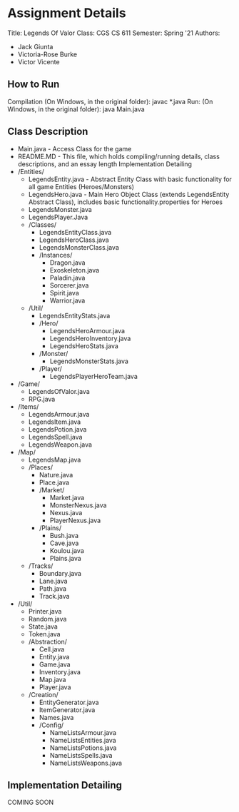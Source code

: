 # Assignment Details

Title: Legends Of Valor
Class: CGS CS 611
Semester: Spring '21
Authors:
- Jack Giunta
- Victoria-Rose Burke
- Victor Vicente



## How to Run
Compilation (On Windows, in the original folder): javac *.java
Run: (On Windows, in the original folder): java Main.java



## Class Description

- Main.java - Access Class for the game
- README.MD - This file, which holds compiling/running details, class descriptions, and an essay length Implementation Detailing
- /Entities/
  - LegendsEntity.java - Abstract Entity Class with basic functionality for all game Entities (Heroes/Monsters)
  - LegendsHero.java - Main Hero Object Class (extends LegendsEntity Abstract Class), includes basic functionality.properties for Heroes
  - LegendsMonster.java
  - LegendsPlayer.Java
  - /Classes/
    - LegendsEntityClass.java
	- LegendsHeroClass.java
	- LegendsMonsterClass.java
	- /Instances/
	  - Dragon.java
	  - Exoskeleton.java
	  - Paladin.java
	  - Sorcerer.java
	  - Spirit.java
	  - Warrior.java
  - /Util/
    - LegendsEntityStats.java
	- /Hero/
	  - LegendsHeroArmour.java
	  - LegendsHeroInventory.java
	  - LegendsHeroStats.java
	- /Monster/
	  - LegendsMonsterStats.java
	- /Player/
	  - LegendsPlayerHeroTeam.java
- /Game/
  - LegendsOfValor.java
  - RPG.java
- /Items/
  - LegendsArmour.java
  - LegendsItem.java
  - LegendsPotion.java
  - LegendsSpell.java
  - LegendsWeapon.java
- /Map/
  - LegendsMap.java
  - /Places/
    - Nature.java
	- Place.java
	- /Market/
	  - Market.java
	  - MonsterNexus.java
	  - Nexus.java
	  - PlayerNexus.java
	- /Plains/
	  - Bush.java
	  - Cave.java
	  - Koulou.java
	  - Plains.java
  - /Tracks/
    - Boundary.java
	- Lane.java
	- Path.java
	- Track.java
- /Util/
  - Printer.java
  - Random.java
  - State.java
  - Token.java
  - /Abstraction/
    - Cell.java
	- Entity.java
	- Game.java
	- Inventory.java
	- Map.java
	- Player.java
  - /Creation/
    - EntityGenerator.java
	- ItemGenerator.java
	- Names.java
	- /Config/
	  - NameListsArmour.java
	  - NameListsEntities.java
	  - NameListsPotions.java
	  - NameListsSpells.java
	  - NameListsWeapons.java




## Implementation Detailing

COMING SOON